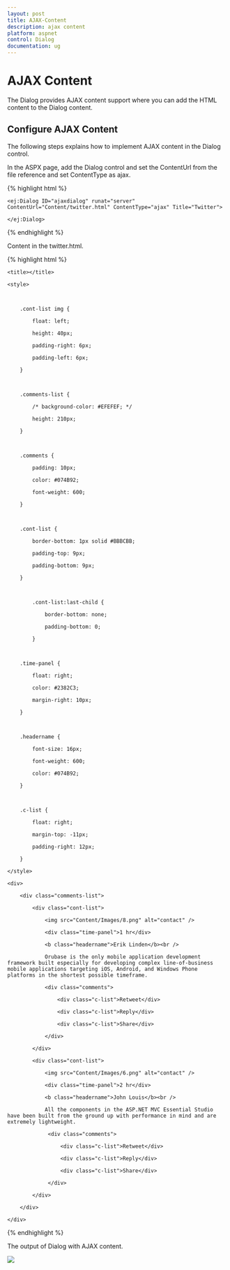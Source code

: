 ```yaml
---
layout: post
title: AJAX-Content
description: ajax content
platform: aspnet
control: Dialog
documentation: ug
---
```


# AJAX Content

The Dialog provides AJAX content support where you can add the HTML content to the Dialog content. 

## Configure AJAX Content

The following steps explains how to implement AJAX content in the Dialog control. 

In the ASPX page, add the Dialog control and set the ContentUrl from the file reference and set ContentType as ajax.

{% highlight html %}





    <ej:Dialog ID="ajaxdialog" runat="server" ContentUrl="Content/twitter.html" ContentType="ajax" Title="Twitter">        

    </ej:Dialog>





{% endhighlight %}



Content in the twitter.html.



{% highlight html %}



<!DOCTYPE html>

<html xmlns="http://www.w3.org/1999/xhtml">

<head>

    <title></title>

    <style>



        .cont-list img {

            float: left;

            height: 40px;

            padding-right: 6px;

            padding-left: 6px;

        }



        .comments-list {

            /* background-color: #EFEFEF; */

            height: 210px;

        }



        .comments {

            padding: 10px;

            color: #074B92;

            font-weight: 600;

        }



        .cont-list {

            border-bottom: 1px solid #BBBCBB;

            padding-top: 9px;

            padding-bottom: 9px;

        }



            .cont-list:last-child {

                border-bottom: none;

                padding-bottom: 0;

            }



        .time-panel {

            float: right;

            color: #2382C3;

            margin-right: 10px;

        }



        .headername {

            font-size: 16px;

            font-weight: 600;

            color: #074B92;

        }



        .c-list {

            float: right;

            margin-top: -11px;

            padding-right: 12px;

        }

    </style>

</head>

<body>

    <div>

        <div class="comments-list">

            <div class="cont-list">

                <img src="Content/Images/8.png" alt="contact" />

                <div class="time-panel">1 hr</div>

                <b class="headername">Erik Linden</b><br />

                Orubase is the only mobile application development framework built especially for developing complex line-of-business mobile applications targeting iOS, Android, and Windows Phone platforms in the shortest possible timeframe. 

                <div class="comments">

                    <div class="c-list">Retweet</div>

                    <div class="c-list">Reply</div>

                    <div class="c-list">Share</div>

                </div>

            </div>

            <div class="cont-list">

                <img src="Content/Images/6.png" alt="contact" />

                <div class="time-panel">2 hr</div>

                <b class="headername">John Louis</b><br />

                All the components in the ASP.NET MVC Essential Studio have been built from the ground up with performance in mind and are extremely lightweight.

                 <div class="comments">

                     <div class="c-list">Retweet</div>

                     <div class="c-list">Reply</div>

                     <div class="c-list">Share</div>

                 </div>

            </div>

        </div>

    </div>

</body>

</html>





{% endhighlight %}



The output of Dialog with AJAX content.

![](AJAX-Content_images/AJAX-Content_img1.png) 



